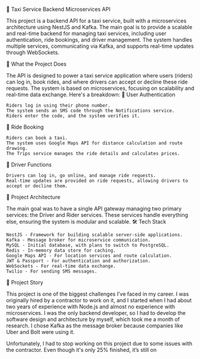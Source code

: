 🚖 Taxi Service Backend Microservices API

This project is a backend API for a taxi service, built with a microservices architecture using NestJS and Kafka. The main goal is to provide a scalable and real-time backend for managing taxi services, including user authentication, ride bookings, and driver management. The system handles multiple services, communicating via Kafka, and supports real-time updates through WebSockets.

📌 What the Project Does

The API is designed to power a taxi service application where users (riders) can log in, book rides, and where drivers can accept or decline these ride requests. The system is based on microservices, focusing on scalability and real-time data exchange. Here's a breakdown:
🔐 User Authentication

    Riders log in using their phone number.
    The system sends an SMS code through the Notifications service.
    Riders enter the code, and the system verifies it.

🚕 Ride Booking

    Riders can book a taxi.
    The system uses Google Maps API for distance calculation and route drawing.
    The Trips service manages the ride details and calculates prices.

🚗 Driver Functions

    Drivers can log in, go online, and manage ride requests.
    Real-time updates are provided on ride requests, allowing drivers to accept or decline them.

🎯 Project Architecture

The main goal was to have a single API gateway managing two primary services: the Driver and Rider services. These services handle everything else, ensuring the system is modular and scalable.
🛠️ Tech Stack

    NestJS - Framework for building scalable server-side applications.
    Kafka - Message broker for microservice communication.
    MySQL - Initial database, with plans to switch to PostgreSQL.
    Redis - In-memory data store for caching.
    Google Maps API - For location services and route calculation.
    JWT & Passport - For authentication and authorization.
    WebSockets - For real-time data exchange.
    Twilio - For sending SMS messages.

📝 Project Story

This project is one of the biggest challenges I’ve faced in my career. I was originally hired by a contractor to work on it, and I started when I had about two years of experience with Node.js and almost no experience with microservices. I was the only backend developer, so I had to develop the software design and architecture by myself, which took me a month of research. I chose Kafka as the message broker because companies like Uber and Bolt were using it.

Unfortunately, I had to stop working on this project due to some issues with the contractor. Even though it's only 25% finished, it’s still on
